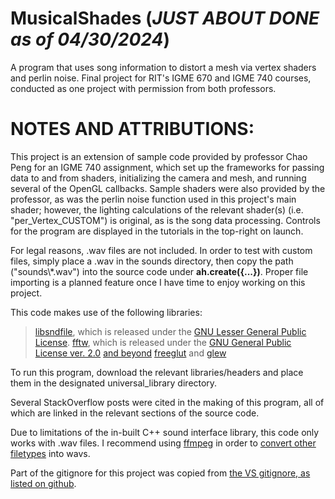 # MusicalShades (*JUST ABOUT DONE as of 04/30/2024*)
A program that uses song information to distort a mesh via vertex shaders and perlin noise. Final project for RIT's IGME 670 and IGME 740 courses, conducted as one project with permission from both professors.

# NOTES AND ATTRIBUTIONS:
This project is an extension of sample code provided by professor Chao Peng for an IGME 740 assignment, which set up the frameworks for passing data to and from shaders, initializing the camera and mesh, and running several of the OpenGL callbacks. Sample shaders were also provided by the professor, as was the perlin noise function used in this project's main shader; however, the lighting calculations of the relevant shader(s) (i.e. "per_Vertex_CUSTOM") is original, as is the song data processing.
Controls for the program are displayed in the tutorials in the top-right on launch.

For legal reasons, .wav files are not included. In order to test with custom files, simply place a .wav in the sounds directory, then copy the path ("sounds\\*.wav") into the source code under **ah.create({...})**. Proper file importing is a planned feature once I have time to enjoy working on this project.

This code makes use of the following libraries: 
> <a href=http://www.mega-nerd.com/libsndfile/>libsndfile</a>, which is released under the <a href=https://www.gnu.org/licenses/lgpl-3.0.txt>GNU Lesser General Public License</a>.
> <a href=https://www.fftw.org>fftw</a>, which is released under the <a href=https://www.gnu.org/licenses/old-licenses/gpl-2.0.html>GNU General Public License ver. 2.0</a> <a href=https://www.fftw.org/doc/License-and-Copyright.html>and beyond</a>
> <a href=https://github.com/freeglut/freeglut>freeglut</a> and <a href=https://glew.sourceforge.net>glew</a>

To run this program, download the relevant libraries/headers and place them in the designated universal_library directory.


Several StackOverflow posts were cited in the making of this program, all of which are linked in the relevant sections of the source code.

Due to limitations of the in-built C++ sound interface library, this code only works with .wav files. I recommend using <a href=https://ffmpeg.org>ffmpeg</a> in order to <a href=https://www.wikihow.com/Install-FFmpeg-on-Windows>convert other</a> <a href=https://stackoverflow.com/questions/5784661/how-do-you-convert-an-entire-directory-with-ffmpeg>filetypes</a> into wavs.

Part of the gitignore for this project was copied from <a href=https://github.com/github/gitignore/blob/main/VisualStudio.gitignore>the VS gitignore, as listed on github</a>.
